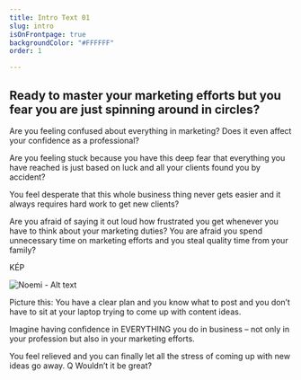 ```yaml
---
title: Intro Text 01
slug: intro
isOnFrontpage: true
backgroundColor: "#FFFFFF"
order: 1

---
```

## Ready to master your marketing efforts but you fear you are just spinning around in circles?

Are you feeling confused about everything in marketing? Does it even affect your confidence as a professional?

Are you feeling stuck because you have this deep fear that everything you have reached is just based on luck and all your clients found you by accident?

You feel desperate that this whole business thing never gets easier and it always requires hard work to get new clients?

Are you afraid of saying it out loud how frustrated you get whenever you have to think about your marketing duties? You are afraid you spend unnecessary time on marketing efforts and you steal quality time from your family?

KÉP

![Noemi - Alt text]( https://res.cloudinary.com/matenoemi/v1579962212/UShonlap/resized_noemi-19_d4bvkg.jpg "Noemi working")

Picture this: You have a clear plan and you know what to post and you don’t have to sit at your laptop trying to come up with content ideas.

Imagine having confidence in EVERYTHING you do in business – not only in your profession but also in your marketing efforts.

You feel relieved and you can finally let all the stress of coming up with new ideas go away. Q Wouldn’t it be great?